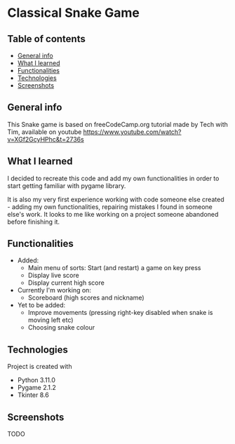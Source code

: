 # Classical Snake Game

## Table of contents
* [General info](#general-info)
* [What I learned](#what-i-learned)
* [Functionalities](#functionalities)
* [Technologies](#technologies)
* [Screenshots](#screenshots)

## General info
This Snake game is based on freeCodeCamp.org tutorial made by Tech with Tim, available on youtube
https://www.youtube.com/watch?v=XGf2GcyHPhc&t=2736s

## What I learned
I decided to recreate this code and add my own functionalities in order to start getting familiar with pygame library.

It is also my very first experience working with code someone else created - adding my own functionalities, repairing mistakes I found in someone else's work. It looks to me like working on a project someone abandoned before finishing it.

## Functionalities
* Added:
  - Main menu of sorts: Start (and restart) a game on key press
  - Display live score
  - Display current high score
* Currently I'm working on:
  - Scoreboard (high scores and nickname)
* Yet to be added:
  - Improve movements (pressing right-key disabled when snake is moving left etc)
  - Choosing snake colour

## Technologies
Project is created with
* Python 3.11.0
* Pygame 2.1.2
* Tkinter 8.6

## Screenshots

TODO
